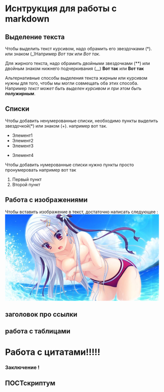 # Иснтрукция для работы с markdown

## Выделение текста

Чтобы выделить текст курсивом, надо обрамить его звездочками (*).  или знаком (_)Например *Вот так* или _Вот так_.

Для жирного текста, надо обрамить двойными звездочками (**) или двойным знаком нижнего подчеркивания (__) **Вот так** или __Вот так__

Альтернативные способы выделения текста жирным или курсивом нужны для того, чтобы мы могли совмещать оба этих способа. Например
_текст может быть выделен курсивом и при этом быть **полужирным**_.

## Списки
Чтобы добавить ненумерованные списки, необходимо пункты выделить звездочкой(*) или знаком (+).
например вот так.

* Элемент1
* Элемент2
* Элемент3
+ Элемент4

Чтобы добавить нумерованные списки нужно пункты просто пронумеровать
например вот так
1. Первый пункт
2. Второй пункт
## Работа с изображениями
Чтобы вставить изображение  в текст, достаточно написать следующее :
![это школьница, руки прочь](ZUnq030Kkgw.jpg)

## заголовок про ссылки

## работа с таблицами

# Работа с цитатами!!!!!

### Заключение !

##   ПОСТскриптум
